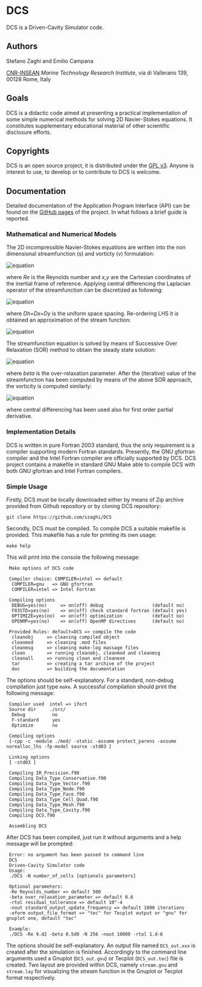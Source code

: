 # DCS

DCS is a Driven-Cavity Simulator code.

## Authors

Stefano Zaghi and Emilio Campana

[CNR-INSEAN](http://www.insean.cnr.it/) _Marine Technology Research Institute_, via di Vallerano 139, 00128 Rome, Italy

## Goals

DCS is a didactic code aimed at presenting a practical implementation of some simple numerical methods for solving 2D Navier-Stokes equations. It constitutes supplementary educational material of other scientific disclosure efforts.

## Copyrights

DCS is an open source project, it is distributed under the [GPL v3](http://www.gnu.org/licenses/gpl-3.0.html). Anyone is interest to use, to develop or to contribute to DCS is welcome.

## Documentation

Detailed documentation of the Application Program Interface (API) can be found on the [GitHub pages](http://szaghi.github.com/DCS/index.html) of the project. In what follows a brief guide is reported.

### Mathematical and Numerical Models

The 2D incompressible Navier-Stokes equations are written into the non dimensional streamfunction (s) and vorticty (v) formulation:

![equation](http://www.texify.com/img/%5CLARGE%5C%21%5Cbegin%7Bmatrix%7D%5Cfrac%7B%5Cpartial%5E2s%7D%7B%5Cpartial%20x%5E2%7D%2B%20%5Cfrac%7B%5Cpartial%5E2s%7D%7B%5Cpartial%20y%5E2%7D%3D-v%5C%5C%20%5Cfrac%7B1%7D%7BRe%7D%5Cfrac%7B%5Cpartial%5E2v%7D%7B%5Cpartial%20x%5E2%7D%2B%5Cfrac%7B1%7D%7BRe%7D%20%5Cfrac%7B%5Cpartial%5E2v%7D%7B%5Cpartial%20y%5E2%7D%3D%20%5Cfrac%7B%5Cpartial%20s%7D%7B%5Cpartial%20y%7D%5Cfrac%7B%5Cpartial%20v%7D%7B%5Cpartial%20x%7D-%5Cfrac%7B%5Cpartial%20s%7D%7B%5Cpartial%20x%7D%5Cfrac%7B%5Cpartial%20v%7D%7B%5Cpartial%20y%7D%5Cend%7Bmatrix%7D.gif)

where _Re_ is the Reynolds number and _x,y_ are the Cartesian coordinates of the inertial frame of reference. Applying central differencing the Laplacian operator of the streamfunction can be discretized as following:

![equation](http://www.texify.com/img/%5CLARGE%5C%21%5Cfrac%7Bs_%7Bi%2B1%2Cj%7D-2s_%7Bi%2Cj%7D%2Bs_%7Bi-1%2Cj%7D%7D%7B%5CDelta%20h%5E2%7D%2B%5Cfrac%7Bs_%7Bi%2Cj%7D-2s_%7Bi%2Cj%7D%2Bs_%7Bi%2Cj%7D%7D%7B%5CDelta%20h%5E2%7D%20%3D-v_%7Bi%2Cj%7D.gif)

where _Dh=Dx=Dy_ is the uniform space spacing. Re-ordering LHS it is obtained an approximation of the stream function:

![equation](http://www.texify.com/img/%5CLARGE%5C%21s_%7Bi%2Cj%7D%3D%5Cfrac%7Bs_%7Bi%2B1%2Cj%7D%2Bs_%7Bi-1%2Cj%7D%2Bs_%7Bi%2Cj%2B1%7D%2Bs_%7Bi%2Cj-1%7D%2B%5CDelta%20h%5E2v_%7Bi%2Cj%7D%7D%7B4%7D.gif)

The streamfunction equation is solved by means of Successive Over Relaxation (SOR) method to obtain the steady state solution:

![equation](http://www.texify.com/img/%5CLARGE%5C%21s_%7Bi%2Cj%7D%3D%5Cbeta%5Cfrac%7Bs_%7Bi%2B1%2Cj%7D%2Bs_%7Bi-1%2Cj%7D%2Bs_%7Bi%2Cj%2B1%7D%2Bs_%7Bi%2Cj-1%7D%2B%5CDelta%20h%5E2v_%7Bi%2Cj%7D%7D%7B4%7D%2B%5Cleft%281-%5Cbeta%5Cright%29s_%7Bi%2Cj%7D.gif)

where _beta_ is the over-relaxation parameter. After the (iterative) value of the streamfunction has been computed by means of the above SOR approach, the vorticity is computed similarly:

![equation](http://www.texify.com/img/%5CLARGE%5C%21v_%7Bi%2Cj%7D%3D%5Cbeta%5Cleft%5B%5Cfrac%7Bv_%7Bi%2B1%2Cj%7D%2Bs_%7Bi-1%2Cj%7D%2Bs_%7Bi%2Cj%2B1%7D%2Bs_%7Bi%2Cj-1%7D%7D%7B4%7D%2B%20Re%5Cfrac%7B%5Cleft%28s_%7Bi%2Cj%2B1%7D-s_%7Bi%2Cj-1%7D%5Cright%29%5Cleft%28v_%7Bi%2B1%2Cj%7D-v_%7Bi-1%2Cj%7D%5Cright%29-%20%5Cleft%28s_%7Bi%2B1%2Cj%7D-s_%7Bi-1%2Cj%7D%5Cright%29%5Cleft%28v_%7Bi%2Cj%2B1%7D-v_%7Bi%2Cj-1%7D%5Cright%29%7D%7B16%7D%5Cright%5D%2B%20%5Cleft%281-%5Cbeta%5Cright%29v_%7Bi%2Cj%7D.gif)

where central differencing has been used also for first order partial derivative.

### Implementation Details

DCS is written in pure Fortran 2003 standard, thus the only requirement is a compiler supporting modern Fortran standards. Presently, the GNU gfortran compiler and the Intel Fortran compiler are officially supported by DCS. DCS project contains a makefile in standard GNU Make able to compile DCS with both GNU gfortran and Intel Fortran compilers.

### Simple Usage

Firstly, DCS must be locally downloaded either by means of Zip archive provided from Github repository or by cloning DCS repository:
```shell
git clone https://github.com/szaghi/DCS
```
Secondly, DCS must be compiled. To compile DCS a suitable makefile is provided. This makefile has a rule for printing its own usage:
```shell
make help
```
This will print into the console the following message:
```shell
 Make options of DCS code

 Compiler choice: COMPILER=intel => default
  COMPILER=gnu   => GNU gfortran
  COMPILER=intel => Intel Fortran

 Compiling options
  DEBUG=yes(no)     => on(off) debug                  (default no)
  F03STD=yes(no)    => on(off) check standard fortran (default yes)
  OPTIMIZE=yes(no)  => on(off) optimization           (default no)
  OPENMP=yes(no)    => on(off) OpenMP directives      (default no)

 Provided Rules: default=DCS => compile the code
  cleanobj     => cleaning compiled object
  cleanmod     => cleaning .mod files
  cleanmsg     => cleaning make-log massage files
  clean        => running cleanobj, cleanmod and cleanmsg
  cleanall     => running clean and cleanexe
  tar          => creating a tar archive of the project
  doc          => building the documentation
```
The options should be self-explanatory. For a standard, non-debug compilation just type `make`. A successful compilation should print the following message:
```shell
 Compiler used  intel => ifort
 Source dir     ./src/
  Debug          no
  F-standard     yes
  Optimize       no

 Compiling options
 [-cpp -c -module ./mod/ -static -assume protect_parens -assume norealloc_lhs -fp-model source -std03 ]

 Linking options
 [ -std03 ]

 Compiling IR_Precision.f90
 Compiling Data_Type_Conservative.f90
 Compiling Data_Type_Vector.f90
 Compiling Data_Type_Node.f90
 Compiling Data_Type_Face.f90
 Compiling Data_Type_Cell_Quad.f90
 Compiling Data_Type_Mesh.f90
 Compiling Data_Type_Cavity.f90
 Compiling DCS.f90

 Assembling DCS
```
After DCS has been compiled, just run it without arguments and a help message will be prompted:
```shell
 Error: no argument has been passed to command line
 DCS
 Driven-Cavity Simulator code
 Usage:
 ./DCS -N number_of_cells [optionals parameters]

 Optional parameters:
 -Re Reynolds_number => default 500
 -beta over_relaxation_parameter => default 0.6
 -rtol residual_tollerance => default 10^-4
 -nout standard_output_update_frequency => default 1000 iterations
 -oform output_file_format => "tec" for Tecplot output or "gnu" for gnuplot one, default "tec"

 Example:
 ./DCS -Re 9.d2 -beta 0.5d0 -N 256 -nout 10000 -rtol 1.d-6
```
The options should be self-explanatory. An output file named `DCS_out.xxx` is created after the simulation is finished. Accordingly to the command line arguments used a Gnuplot (`DCS_out.gnu`) or Tecplot (`DCS_out.tec`) file is created. Two layout are provided within DCS, namely `stream.gnu` and `stream.lay` for visualizing the _stream_ function in the Gnuplot or Tecplot format respectively.
